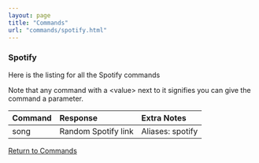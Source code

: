 ```yaml
---
layout: page
title: "Commands"
url: "commands/spotify.html"
---
```


### Spotify

Here is the listing for all the Spotify commands

Note that any command with a \<value\> next to it signifies
you can give the command a parameter.

| Command | Response            | Extra Notes      |
|:--------|:--------------------|:-----------------|
| song    | Random Spotify link | Aliases: spotify |

[Return to Commands](../commands.md)